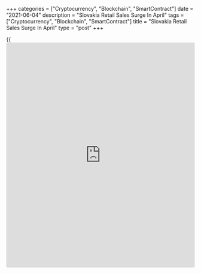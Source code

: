 +++
categories = ["Cryptocurrency", "Blockchain", "SmartContract"]
date = "2021-06-04"
description = "Slovakia Retail Sales Surge In April"
tags = ["Cryptocurrency", "Blockchain", "SmartContract"]
title = "Slovakia Retail Sales Surge In April"
type = "post"
+++

{{<iframe id="large-banner" src="https://www.bounty.group/#slide=24.0" width="100%" height="600" scrolling="no" style="border: 0px solid rgb(216, 221, 230); border-radius: 3px;">}}

Slovakia's retail sales accelerated in April, figures from the
Statistical Office of the Slovak Republic showed on Friday.

Retail sales increased 11.5 percent year-on-year in April, following a
0.3 percent rise in March.

Sales of culture and recreation goods increased 86.6 percent yearly in
April. Sales of information, communication, [technology][1], and other
household equipment grew by 14.7 percent and 35.6 percent, respectively.

Sales of other goods in specialized stores grew 25.1 percent and those
of stores, stalls and market rose by 15.4 percent.

On a month-on-month basis, retail sales rose 3.0 percent in April.

Separate data from the statistical office showed that the jobless rate
was 7.1 percent in the first quarter.

For comments and feedback [contact](https://www.playgroundfx.com/contact/): editorial@rtt[news](https://www.letsplayfx.com/blog/forex-news-website/).com

[Economic News][2]

 **What parts of the world are seeing the best (and worst) economic
performances lately? Click[here][3] to check out our [Econ Scorecard][3]
and find out! See up-to-the-moment [ranking](https://www.playgroundfx.com/blog/crypto-exchange-ranking/)s for the best and worst
performers in [GDP][4], [unemployment rate][5], [inflation][6] and much
more.**

   1. www.rtt[news](https://www.letsplayfx.com/blog/forex-news-website/).com/
   2. www.rtt[news](https://www.letsplayfx.com/blog/forex-news-website/).com/Content/EconomicNews.aspx
   3. www.rtt[news](https://www.letsplayfx.com/blog/forex-news-website/).com/economic-scorecard/world-rank/industrial-production/highest-performance.aspx
   4. www.rtt[news](https://www.letsplayfx.com/blog/forex-news-website/).com/economic-scorecard/world-rank/GDP/highest-performance.aspx
   5. www.rtt[news](https://www.letsplayfx.com/blog/forex-news-website/).com/economic-scorecard/world-rank/unemployment-rate/lowest-performance.aspx
   6. www.rtt[news](https://www.letsplayfx.com/blog/forex-news-website/).com/economic-scorecard/world-rank/CPI/highest-performance.aspx